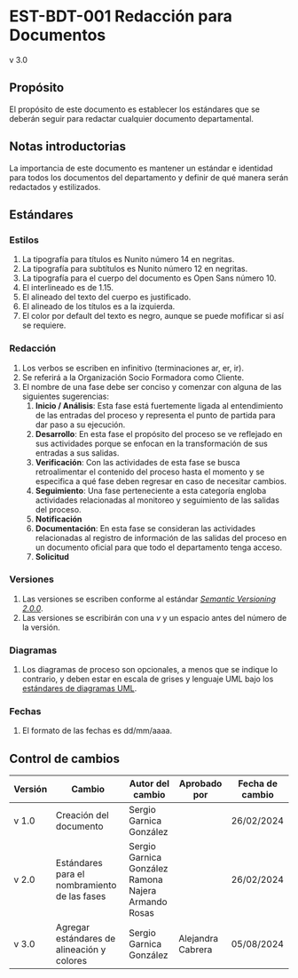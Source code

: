 # EST-BDT-001 Redacción para Documentos

v 3.0

## Propósito

El propósito de este documento es establecer los estándares que se deberán seguir para redactar cualquier documento departamental.

## Notas introductorias

La importancia de este documento es mantener un estándar e identidad para todos los documentos del departamento y definir de qué manera serán redactados y estilizados.

## Estándares

### Estilos

1. La tipografía para títulos es Nunito número 14 en negritas.
2. La tipografía para subtítulos es Nunito número 12 en negritas.
3. La tipografía para el cuerpo del documento es Open Sans número 10.
4. El interlineado es de 1.15.
5. El alineado del texto del cuerpo es justificado.
6. El alineado de los títulos es a la izquierda.
7. El color por default del texto es negro, aunque se puede mofificar si así se requiere.

### Redacción

1. Los verbos se escriben en infinitivo (terminaciones ar, er, ir).
2. Se referirá a la Organización Socio Formadora como Cliente.
3. El nombre de una fase debe ser conciso y comenzar con alguna de las siguientes sugerencias:
   1. **Inicio / Análisis**: Esta fase está fuertemente ligada al entendimiento de las entradas del proceso y representa el punto de partida para dar paso a su ejecución.
   2. **Desarrollo**: En esta fase el propósito del proceso se ve reflejado en sus actividades porque se enfocan en la transformación de sus entradas a sus salidas.
   3. **Verificación**: Con las actividades de esta fase se busca retroalimentar el contenido del proceso hasta el momento y se especifica a qué fase deben regresar en caso de necesitar cambios.
   4. **Seguimiento**: Una fase perteneciente a esta categoría engloba actividades relacionadas al monitoreo y seguimiento de las salidas del proceso.
   5. **Notificación**
   6. **Documentación**: En esta fase se consideran las actividades relacionadas al registro de información de las salidas del proceso en un documento oficial para que todo el departamento tenga acceso.
   7. **Solicitud**

### Versiones

1. Las versiones se escriben conforme al estándar _[Semantic Versioning 2.0.0](https://semver.org/)_.
2. Las versiones se escribirán con una _v_ y un espacio antes del número de la versión.

### Diagramas

1. Los diagramas de proceso son opcionales, a menos que se indique lo contrario, y deben estar en escala de grises y lenguaje UML bajo los [estándares de diagramas UML](https://github.com/Black-Dot-2024/docs/wiki/EST%E2%80%90BDT%E2%80%90002-Diagramas-UML).

### Fechas

1. El formato de las fechas es dd/mm/aaaa.

## Control de cambios

| Versión | Cambio                                       | Autor del cambio                                                | Aprobado por      | Fecha de cambio |
| ------- | -------------------------------------------- | --------------------------------------------------------------- | ----------------- | --------------- |
| v 1.0   | Creación del documento                       | Sergio Garnica González                                         |                   | 26/02/2024      |
| v 2.0   | Estándares para el nombramiento de las fases | Sergio Garnica González <br/> Ramona Najera <br/> Armando Rosas |                   | 26/02/2024      |
| v 3.0   | Agregar estándares de alineación y colores   | Sergio Garnica González                                         | Alejandra Cabrera | 05/08/2024      |
